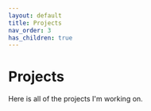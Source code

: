 ```yaml
---
layout: default
title: Projects
nav_order: 3
has_children: true
---
```


# Projects

Here is all of the projects I'm working on.
